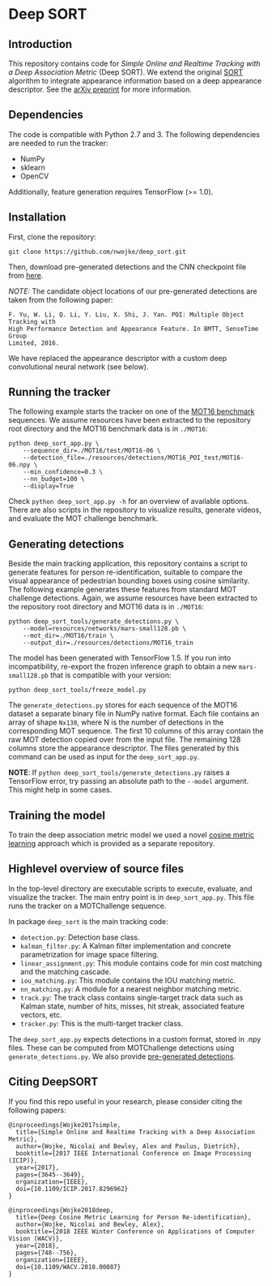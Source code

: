 # Deep SORT

## Introduction

This repository contains code for *Simple Online and Realtime Tracking with a Deep Association Metric* (Deep SORT).
We extend the original [SORT](https://github.com/abewley/sort) algorithm to
integrate appearance information based on a deep appearance descriptor.
See the [arXiv preprint](https://arxiv.org/abs/1703.07402) for more information.

## Dependencies

The code is compatible with Python 2.7 and 3. The following dependencies are
needed to run the tracker:

* NumPy
* sklearn
* OpenCV

Additionally, feature generation requires TensorFlow (>= 1.0).

## Installation

First, clone the repository:
```
git clone https://github.com/nwojke/deep_sort.git
```
Then, download pre-generated detections and the CNN checkpoint file from
[here](https://drive.google.com/open?id=18fKzfqnqhqW3s9zwsCbnVJ5XF2JFeqMp).

*NOTE:* The candidate object locations of our pre-generated detections are
taken from the following paper:
```
F. Yu, W. Li, Q. Li, Y. Liu, X. Shi, J. Yan. POI: Multiple Object Tracking with
High Performance Detection and Appearance Feature. In BMTT, SenseTime Group
Limited, 2016.
```
We have replaced the appearance descriptor with a custom deep convolutional
neural network (see below).

## Running the tracker

The following example starts the tracker on one of the
[MOT16 benchmark](https://motchallenge.net/data/MOT16/)
sequences.
We assume resources have been extracted to the repository root directory and
the MOT16 benchmark data is in `./MOT16`:
```
python deep_sort_app.py \
    --sequence_dir=./MOT16/test/MOT16-06 \
    --detection_file=./resources/detections/MOT16_POI_test/MOT16-06.npy \
    --min_confidence=0.3 \
    --nn_budget=100 \
    --display=True
```
Check `python deep_sort_app.py -h` for an overview of available options.
There are also scripts in the repository to visualize results, generate videos,
and evaluate the MOT challenge benchmark.

## Generating detections

Beside the main tracking application, this repository contains a script to
generate features for person re-identification, suitable to compare the visual
appearance of pedestrian bounding boxes using cosine similarity.
The following example generates these features from standard MOT challenge
detections. Again, we assume resources have been extracted to the repository
root directory and MOT16 data is in `./MOT16`:
```
python deep_sort_tools/generate_detections.py \
    --model=resources/networks/mars-small128.pb \
    --mot_dir=./MOT16/train \
    --output_dir=./resources/detections/MOT16_train
```
The model has been generated with TensorFlow 1.5. If you run into
incompatibility, re-export the frozen inference graph to obtain a new
`mars-small128.pb` that is compatible with your version:
```
python deep_sort_tools/freeze_model.py
```
The ``generate_detections.py`` stores for each sequence of the MOT16 dataset
a separate binary file in NumPy native format. Each file contains an array of
shape `Nx138`, where N is the number of detections in the corresponding MOT
sequence. The first 10 columns of this array contain the raw MOT detection
copied over from the input file. The remaining 128 columns store the appearance
descriptor. The files generated by this command can be used as input for the
`deep_sort_app.py`.

**NOTE**: If ``python deep_sort_tools/generate_detections.py`` raises a TensorFlow error,
try passing an absolute path to the ``--model`` argument. This might help in
some cases.

## Training the model

To train the deep association metric model we used a novel [cosine metric learning](https://github.com/nwojke/cosine_metric_learning) approach which is provided as a separate repository.

## Highlevel overview of source files

In the top-level directory are executable scripts to execute, evaluate, and
visualize the tracker. The main entry point is in `deep_sort_app.py`.
This file runs the tracker on a MOTChallenge sequence.

In package `deep_sort` is the main tracking code:

* `detection.py`: Detection base class.
* `kalman_filter.py`: A Kalman filter implementation and concrete
   parametrization for image space filtering.
* `linear_assignment.py`: This module contains code for min cost matching and
   the matching cascade.
* `iou_matching.py`: This module contains the IOU matching metric.
* `nn_matching.py`: A module for a nearest neighbor matching metric.
* `track.py`: The track class contains single-target track data such as Kalman
  state, number of hits, misses, hit streak, associated feature vectors, etc.
* `tracker.py`: This is the multi-target tracker class.

The `deep_sort_app.py` expects detections in a custom format, stored in .npy
files. These can be computed from MOTChallenge detections using
`generate_detections.py`. We also provide
[pre-generated detections](https://drive.google.com/open?id=1VVqtL0klSUvLnmBKS89il1EKC3IxUBVK).

## Citing DeepSORT

If you find this repo useful in your research, please consider citing the following papers:

    @inproceedings{Wojke2017simple,
      title={Simple Online and Realtime Tracking with a Deep Association Metric},
      author={Wojke, Nicolai and Bewley, Alex and Paulus, Dietrich},
      booktitle={2017 IEEE International Conference on Image Processing (ICIP)},
      year={2017},
      pages={3645--3649},
      organization={IEEE},
      doi={10.1109/ICIP.2017.8296962}
    }

    @inproceedings{Wojke2018deep,
      title={Deep Cosine Metric Learning for Person Re-identification},
      author={Wojke, Nicolai and Bewley, Alex},
      booktitle={2018 IEEE Winter Conference on Applications of Computer Vision (WACV)},
      year={2018},
      pages={748--756},
      organization={IEEE},
      doi={10.1109/WACV.2018.00087}
    }
